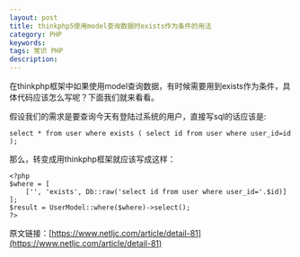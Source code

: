 ```yaml
---
layout: post
title: thinkphp5使用model查询数据时exists作为条件的用法
category: PHP
keywords: 
tags: 常识 PHP
description: 
---
```


在thinkphp框架中如果使用model查询数据，有时候需要用到exists作为条件，具体代码应该怎么写呢？下面我们就来看看。

假设我们的需求是要查询今天有登陆过系统的用户，直接写sql的话应该是:
```
select * from user where exists ( select id from user where user_id=id );
```

那么，转变成用thinkphp框架就应该写成这样：

```
<?php
$where = [
    ['', 'exists', Db::raw('select id from user where user_id='.$id)]
];
$result = UserModel::where($where)->select();
?>
```

原文链接：[https://www.netljc.com/article/detail-81](https://www.netljc.com/article/detail-81)